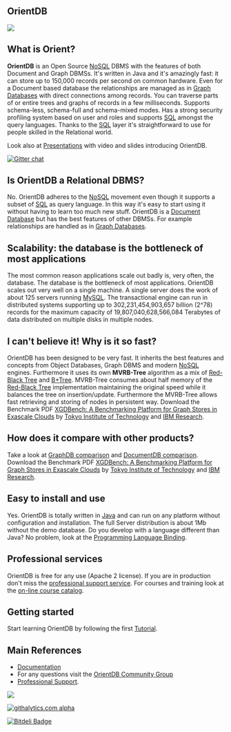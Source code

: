 ## OrientDB

<img src="http://www.orientdb.org/images/graphed-tutorial-graph_small.png">

## What is Orient?

**OrientDB** is an Open Source [NoSQL](http://en.wikipedia.org/wiki/NoSQL) DBMS with the features of both Document and Graph DBMSs. It's written in Java and it's amazingly fast: it can store up to 150,000 records per second on common hardware. Even for a Document based database the relationships are managed as in [Graph Databases](http://en.wikipedia.org/wiki/Graph_database) with direct connections among records. You can traverse parts of or entire trees and graphs of records in a few milliseconds. Supports schema-less, schema-full and schema-mixed modes. Has a strong security profiling system based on user and roles and supports [SQL](https://github.com/orientechnologies/orientdb/wiki/SQL) amongst the query languages. Thanks to the [SQL](https://github.com/orientechnologies/orientdb/wiki/SQL) layer it's straightforward to use for people skilled in the Relational world.

Look also at [Presentations](https://github.com/orientechnologies/orientdb/wiki/Presentations) with video and slides introducing OrientDB.

[![Gitter chat](https://badges.gitter.im/orientechnologies/orientdb.png)](https://gitter.im/orientechnologies/orientdb)



## Is OrientDB a Relational DBMS?

No. OrientDB adheres to the [NoSQL](http://en.wikipedia.org/wiki/NoSQL) movement even though it supports a subset of [SQL](https://github.com/orientechnologies/orientdb/wiki/SQL) as query language. In this way it's easy to start using it without having to learn too much new stuff. OrientDB is a [Document Database](http://en.wikipedia.org/wiki/Document-oriented_database) but has the best features of other DBMSs. For example relationships are handled as in [Graph Databases](http://en.wikipedia.org/wiki/Graph_database).

## Scalability: the database is the bottleneck of most applications

The most common reason applications scale out badly is, very often, the database. The database is the bottleneck of most applications. OrientDB scales out very well on a single machine. A single server does the work of about 125 servers running [MySQL](http://en.wikipedia.org/wiki/Mysql). The transactional engine can run in distributed systems supporting up to 302,231,454,903,657 billion (2^78) records for the maximum capacity of 19,807,040,628,566,084 Terabytes of data distributed on multiple disks in multiple nodes.

## I can't believe it! Why is it so fast?

OrientDB has been designed to be very fast. It inherits the best features and concepts from Object Databases, Graph DBMS and modern [NoSQL](http://en.wikipedia.org/wiki/NoSQL) engines. Furthermore it uses its own **MVRB-Tree** algorithm as a mix of [Red-Black Tree](http://en.wikipedia.org/wiki/Red-black_tree) and [B+Tree](http://en.wikipedia.org/wiki/B%2Btree). MVRB-Tree consumes about half memory of the [Red-Black Tree](http://en.wikipedia.org/wiki/Red-black_tree) implementation maintaining the original speed while it balances the tree on insertion/update. Furthermore the MVRB-Tree allows fast retrieving and storing of nodes in persistent way.
Download the Benchmark PDF <a href="https://docs.google.com/viewer?a=v&pid=sites&srcid=ZGVmYXVsdGRvbWFpbnx0b2t5b3RlY2hzdXp1bXVyYWxhYmVuZ3xneDoyMGRiOGFlM2Y2OGY5Mzhj">XGDBench: A Benchmarking Platform for Graph Stores in Exascale Clouds</a> by <a href="http://www.cs.titech.ac.jp/cs-home-e.html">Tokyo Institute of Technology</a> and <a href="http://www.research.ibm.com/labs/tokyo/">IBM Research</a>.

## How does it compare with other products?

Take a look at [GraphDB comparison](https://github.com/orientechnologies/orientdb/wiki/GraphDB-Comparison) and [DocumentDB comparison](https://github.com/orientechnologies/orientdb/wiki/DocumentDB-Comparison).
Download the Benchmark PDF <a href="https://docs.google.com/viewer?a=v&pid=sites&srcid=ZGVmYXVsdGRvbWFpbnx0b2t5b3RlY2hzdXp1bXVyYWxhYmVuZ3xneDoyMGRiOGFlM2Y2OGY5Mzhj">XGDBench: A Benchmarking Platform for Graph Stores in Exascale Clouds</a> by <a href="http://www.cs.titech.ac.jp/cs-home-e.html">Tokyo Institute of Technology</a> and <a href="http://www.research.ibm.com/labs/tokyo/">IBM Research</a>.

## Easy to install and use

Yes. OrientDB is totally written in [Java](http://en.wikipedia.org/wiki/Java_%28programming_language%29) and can run on any platform without configuration and installation. The full Server distribution is about 1Mb without the demo database. Do you develop with a language different than Java? No problem, look at the [Programming Language Binding](https://github.com/orientechnologies/orientdb/wiki/Programming-Language-Bindings).

## Professional services

OrientDB is free for any use (Apache 2 license). If you are in production don't miss the [professional support service](http://orientechnologies.com/support.htm). For courses and training look at the [on-line course catalog](http://orientechnologies.com/training.htm).

## Getting started

Start learning OrientDB by following the first  [Tutorial](https://github.com/orientechnologies/orientdb/wiki/Tutorial:-Document-and-graph-model).

## Main References
- [Documentation](https://github.com/orientechnologies/orientdb/wiki)
- For any questions visit the [OrientDB Community Group](http://www.orientdb.org/community-group.htm)
- [Professional Support](www.orientechnologies.com/support/).


[![](http://mac.softpedia.com/base_img/softpedia_free_award_f.gif)](http://mac.softpedia.com/get/Developer-Tools/Orient.shtml)

[![githalytics.com alpha](https://cruel-carlota.pagodabox.com/56a16d9c5e47a25019e0be3a52d8a366 "githalytics.com")](http://githalytics.com/orientechnologies/orientdb)

[![Bitdeli Badge](https://d2weczhvl823v0.cloudfront.net/orientechnologies/orientdb/trend.png)](https://bitdeli.com/free "Bitdeli Badge")

<script>
  (function(i,s,o,g,r,a,m){i['GoogleAnalyticsObject']=r;i[r]=i[r]||function(){
  (i[r].q=i[r].q||[]).push(arguments)},i[r].l=1*new Date();a=s.createElement(o),
  m=s.getElementsByTagName(o)[0];a.async=1;a.src=g;m.parentNode.insertBefore(a,m)
  })(window,document,'script','//www.google-analytics.com/analytics.js','ga');

  ga('create', 'UA-28543690-2', 'orientechnologies.com');
  ga('send', 'pageview');

</script>
